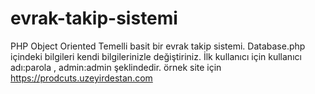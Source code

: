 # evrak-takip-sistemi
PHP Object Oriented Temelli basit bir evrak takip sistemi.
Database.php içindeki bilgileri kendi bilgilerinizle değiştiriniz.
İlk kullanıcı için kullanıcı adı:parola , admin:admin şeklindedir.
örnek site için
https://prodcuts.uzeyirdestan.com
